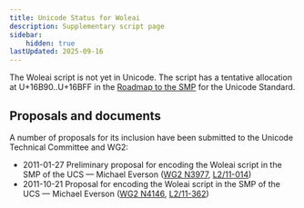 ```yaml
---
title: Unicode Status for Woleai
description: Supplementary script page
sidebar:
    hidden: true
lastUpdated: 2025-09-16
---
```


The Woleai script is not yet in Unicode. The script has a tentative allocation at U+16B90..U+16BFF in the [Roadmap to the SMP](http://www.unicode.org/roadmaps/smp/) for the Unicode Standard.

## Proposals and documents

A number of proposals for its inclusion have been submitted to the Unicode Technical Committee and WG2:
- 2011-01-27 Preliminary proposal for encoding the Woleai script in the SMP of the UCS — Michael Everson ([WG2 N3977](https://www.unicode.org/wg2/docs/n3977.pdf), [L2/11-014](http://www.unicode.org/cgi-bin/GetMatchingDocs.pl?L2/11-014))
- 2011-10-21 Proposal for encoding the Woleai script in the SMP of the UCS — Michael Everson ([WG2 N4146](https://www.unicode.org/wg2/docs/n4146.pdf), [L2/11-362](http://www.unicode.org/cgi-bin/GetMatchingDocs.pl?L2/11-362))
